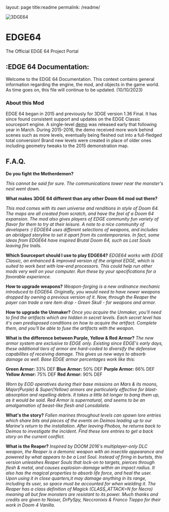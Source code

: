 layout: page
title:readme
permalink: /readme/

![3DGE64](https://github.com/chutzcraft/EDGE64/assets/33589559/71ebfd24-4da2-4351-99c0-a3adcdd8b520)


# EDGE64
The Official EDGE 64 Project Portal

## :EDGE 64 Documentation: ##

Welcome to the EDGE 64 Documentation. This context contains general information regarding the engine,
the mod, and objects in the game world. As time goes on, this file will continue to be updated. (10/10/2023)

### About this Mod ###
EDGE 64 began in 2015 and previously for 3DGE version 1.36 Final. It has since found consistent support
and updates on the EDGE Classic sourceport engine.
A single-level [demo](http://www.wadsinprogress.info/index.php?a=listwads&wad=1771) was released
early that following year in March. During 2015-2016, the demo received more work behind scenes such as more
levels, eventually being fleshed out into a full-fledged total conversion!
Brand new levels were created in place of older ones including geometry tweaks to the 2015 demonstration map.

## F.A.Q. ## 

**Do you fight the Motherdemon?**

_This cannot be said for sure. The communications tower near the monster's nest went down._

**What makes 3DGE 64 different than any other Doom 64 mod out there?**

_This mod comes with its own universe and renditions in style of Doom 64. 
The maps are all created from scratch, and have the feel of a Doom 64 expansion. The mod also gives
players of EDGE community fun variety of flavor for them to try at their leisure. A note to a nice community of developers :)
EDGE64 uses different selections of weapons, and includes an abridged storyline to set it apart from its contemporaries.
In fact, some ideas from EDGE64 have inspired Brutal Doom 64, such as Lost Souls leaving fire trails._ 

**Which Sourceport should I use to play EDGE64?** 
_EDGE64 works with EDGE Classic, an enhanced & improved version of the original EDGE,
which is suited to work best with low-end processors. This could help run other mods very well on your computer. Run these by your
specifications for a favorable experience._

**How to upgrade weapons?**
_Weapon-forging is a new ordinance mechanic introduced to EDGE64. Originally, you would need to have newer weapons dropped by owning
a previous version of it. Now, through the Reaper the payer can trade a rare item drop - Green Skull - for weapons and armor._

**How to upgrade the Unmaker?**
_Once you acquire the Unmaker, you'll need to find the artifacts which are hidden in secret levels. Each secret level has it's own
predisposed conditions on how to acquire the artifact. Complete them, and you'll be able to fuse the artifacts with the weapon._

**What is the difference between Purple, Yellow & Red Armor?**
_The new armor system are exclusive to EDGE only. Existing since EDGE's early days, these additional tiers of armor are hard-coded
to diversify the defensive capabilites of receiving damage. This gives us new ways to absorb damage as well. Base EDGE armor
percentages work like this:_

**Green Armor:** 33% DEF
**Blue Armor:** 50% DEF
**Purple Armor:** 66% DEF
**Yellow Armor:** 75% DEF
**Red Armor:** 90% DEF

_Worn by EOD operatives during their base missions on Mars & its moons, Major(Purple) & Super(Yellow) armors are particularly effective
for blast-absorption and repelling debris. It takes a little bit longer to bang them up, as it would be said. Red Armor is supernatural,
and seems to be an amalgamation of beast-like flesh and Lonsdaliete._

**What's the story?**
_Fallen marines throughout levels can spawn lore entries which share bits and pieces of the events on Deimos leading up to our Marine's 
return to the installation. After leaving Phobos, he returns back to Deimos to investigate the incident. Find these lore entries
to get a back story on the current conflict._

**What is the Reaper?**
_Inspired by DOOM 2016's multiplayer-only DLC weapon, the Reaper is a demonic weapon with an insectile appearance and powered by what
appears to be a Lost Soul. Instead of firing in burtsts, this version unleashes Reaper Souls that lock-on to targets, pierces through
flesh & metal, and causes explosion-damage within an impact radius. It also has the magical properties to absorb life force, and heal
the user. Upon using it in close quarters,it may damage anything in its range, including its user, so space must be accounted for when 
wielding it. The Reaper has a class definition of Magick (CLASS_ATTACK=N for Necro) meaning all but few monsters are resistant to its
power. Much thanks and credits are given to Noiser, DrPySpy, Neccronixis & Franco Tieppo for their work in Doom 4 Vanilla._
